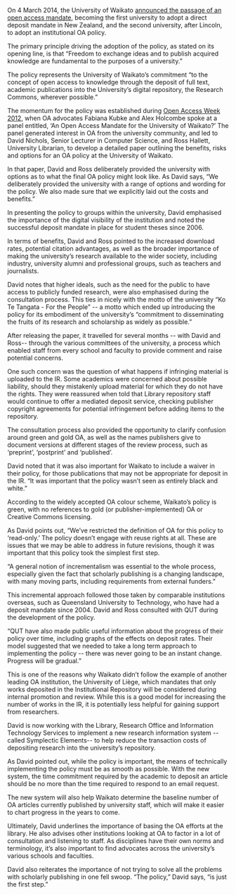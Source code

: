 <html><body><p>On 4 March 2014, the University of Waikato <a href="http://www.waikato.ac.nz/news-events/media/2014/03university-of-waikato-approves-open-access-mandate-guidelines.shtml" target="_blank">announced the passage of an open access mandate</a>, becoming the first university to adopt a direct deposit mandate in New Zealand, and the second university, after Lincoln, to adopt an institutional OA policy.



The primary principle driving the adoption of the policy, as stated on its opening line, is that “Freedom to exchange ideas and to publish acquired knowledge are fundamental to the purposes of a university.”



The policy represents the University of Waikato’s commitment “to the concept of open access to knowledge through the deposit of full text, academic publications into the University’s digital repository, the Research Commons, wherever possible.”



The momentum for the policy was established during <a href="https://sites.google.com/a/waikato.ac.nz/open-access-week-2012/panel-sessions" target="_blank">Open Access Week 2012,</a> when OA advocates Fabiana Kubke and Alex Holcombe spoke at a panel entitled, ‘An Open Access Mandate for the University of Waikato?’ The panel generated interest in OA from the university community, and led to David Nichols, Senior Lecturer in Computer Science, and Ross Hallett, University Librarian, to develop a detailed paper outlining the benefits, risks and options for an OA policy at the University of Waikato.



In that paper, David and Ross deliberately provided the university with options as to what the final OA policy might look like. As David says, “We deliberately provided the university with a range of options and wording for the policy. We also made sure that we explicitly laid out the costs and benefits.”



In presenting the policy to groups within the university, David emphasised the importance of the digital visibility of the institution and noted the successful deposit mandate in place for student theses since 2006.



In terms of benefits, David and Ross pointed to the increased download rates, potential citation advantages, as well as the broader importance of making the university’s research available to the wider society, including industry, university alumni and professional groups, such as teachers and journalists.



David notes that higher ideals, such as the need for the public to have access to publicly funded research, were also emphasised during the consultation process. This ties in nicely with the motto of the university “Ko Te Tangata - For the People” -- a motto which ended up introducing the policy for its embodiment of the university’s “commitment to disseminating the fruits of its research and scholarship as widely as possible.”



After releasing the paper, it travelled for several months -- with David and Ross-- through the various committees of the university, a process which enabled staff from every school and faculty to provide comment and raise potential concerns.



One such concern was the question of what happens if infringing material is uploaded to the IR. Some academics were concerned about possible liability, should they mistakenly upload material for which they do not have the rights. They were reassured when told that Library repository staff would continue to offer a mediated deposit service, checking publisher copyright agreements for potential infringement before adding items to the repository.



The consultation process also provided the opportunity to clarify confusion around green and gold OA, as well as the names publishers give to document versions at different stages of the review process, such as ‘preprint’, ‘postprint’ and ‘published’.



David noted that it was also important for Waikato to include a waiver in their policy, for those publications that may not be appropriate for deposit in the IR. “It was important that the policy wasn’t seen as entirely black and white.”



According to the widely accepted OA colour scheme, Waikato’s policy is green, with no references to gold (or publisher-implemented) OA or Creative Commons licensing.



As David points out, “We’ve restricted the definition of OA for this policy to ‘read-only.’ The policy doesn’t engage with reuse rights at all. These are issues that we may be able to address in future revisions, though it was important that this policy took the simplest first step.



“A general notion of incrementalism was essential to the whole process, especially given the fact that scholarly publishing is a changing landscape, with many moving parts, including requirements from external funders.”



This incremental approach followed those taken by comparable institutions overseas, such as Queensland University to Technology, who have had a deposit mandate since 2004. David and Ross consulted with QUT during the development of the policy.



“QUT have also made public useful information about the progress of their policy over time, including graphs of the effects on deposit rates. Their model suggested that we needed to take a long term approach to implementing the policy -- there was never going to be an instant change. Progress will be gradual.”



This is one of the reasons why Waikato didn’t follow the example of another leading OA institution, the University of Liège, which mandates that only works deposited in the Institutional Repository will be considered during internal promotion and review. While this is a good model for increasing the number of works in the IR, it is potentially less helpful for gaining support from researchers.



David is now working with the Library, Research Office and Information Technology Services to implement a new research information system -- called Symplectic Elements-- to help reduce the transaction costs of depositing research into the university’s repository.



As David pointed out, while the policy is important, the means of technically implementing the policy must be as smooth as possible. With the new system, the time commitment required by the academic to deposit an article should be no more than the time required to respond to an email request.



The new system will also help Waikato determine the baseline number of OA articles currently published by university staff, which will make it easier to chart progress in the years to come.



Ultimately, David underlines the importance of basing the OA efforts at the library. He also advises other institutions looking at OA to factor in a lot of consultation and listening to staff. As disciplines have their own norms and terminology, it’s also important to find advocates across the university’s various schools and faculties.



David also reiterates the importance of not trying to solve all the problems with scholarly publishing in one fell swoop. “The policy,” David says, “is just the first step.”</p></body></html>